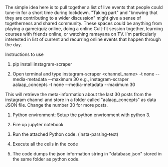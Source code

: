 


The simple idea here is to pull together a list of live events that people could
tune-in for a short time during lockdown. "Taking part" and "knowing that they
are contributing to a wider discussion" might give a sense of togetherness and
shared community. These spaces could be anything from playing a game/quiz
online, doing a online Cult-fit session together, learning courses with friends
online, or watching ramayana on TV. I'm particularly interested in list of
current and recurring online events that happen through the day.


Instructions to use

1) pip install instagram-scraper

2) Open terminal and type
instagram-scraper <channel_name> -t none --media-metadata --maximum 30
e.g., instagram-scraper aalaap_concepts -t none --media-metadata --maximum 30

This will retrieve the meta-information about the last 30 posts from the
instagram channel and store in a folder called "aalaap_concepts" as data JSON
file. Change the number 30 for more posts.

1) Python environment:
Setup the python envrionment with python 3.

2) Fire up jupyter notebook
3) Run the attached Python code. (insta-parsing-text)
3) Execute all the cells in the code
4) The code dumps the json information string in  "database.json" stored in the
same folder as python code.
